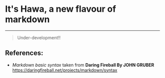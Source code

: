 # It's Hawa, a new flavour of markdown

---

> Under-development!!

## References:

- *Markdown basic syntax* taken from **Daring Fireball By JOHN GRUBER** <https://daringfireball.net/projects/markdown/syntax>

